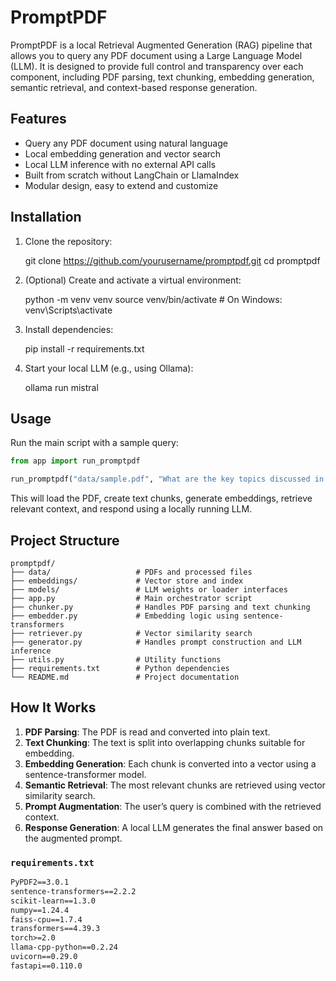 # PromptPDF

PromptPDF is a local Retrieval Augmented Generation (RAG) pipeline that allows you to query any PDF document using a Large Language Model (LLM). It is designed to provide full control and transparency over each component, including PDF parsing, text chunking, embedding generation, semantic retrieval, and context-based response generation.

## Features

- Query any PDF document using natural language
- Local embedding generation and vector search
- Local LLM inference with no external API calls
- Built from scratch without LangChain or LlamaIndex
- Modular design, easy to extend and customize

## Installation

1. Clone the repository:

   git clone https://github.com/yourusername/promptpdf.git
   cd promptpdf


2. (Optional) Create and activate a virtual environment:

   python -m venv venv
   source venv/bin/activate  # On Windows: venv\Scripts\activate

3. Install dependencies:

   pip install -r requirements.txt
   

4. Start your local LLM (e.g., using Ollama):

   ollama run mistral

## Usage

Run the main script with a sample query:

```python
from app import run_promptpdf

run_promptpdf("data/sample.pdf", "What are the key topics discussed in Chapter 3?")
```

This will load the PDF, create text chunks, generate embeddings, retrieve relevant context, and respond using a locally running LLM.

## Project Structure

```
promptpdf/
├── data/                   # PDFs and processed files
├── embeddings/             # Vector store and index
├── models/                 # LLM weights or loader interfaces
├── app.py                  # Main orchestrator script
├── chunker.py              # Handles PDF parsing and text chunking
├── embedder.py             # Embedding logic using sentence-transformers
├── retriever.py            # Vector similarity search
├── generator.py            # Handles prompt construction and LLM inference
├── utils.py                # Utility functions
├── requirements.txt        # Python dependencies
└── README.md               # Project documentation
```

## How It Works

1. **PDF Parsing**: The PDF is read and converted into plain text.
2. **Text Chunking**: The text is split into overlapping chunks suitable for embedding.
3. **Embedding Generation**: Each chunk is converted into a vector using a sentence-transformer model.
4. **Semantic Retrieval**: The most relevant chunks are retrieved using vector similarity search.
5. **Prompt Augmentation**: The user’s query is combined with the retrieved context.
6. **Response Generation**: A local LLM generates the final answer based on the augmented prompt.





### `requirements.txt`

```txt
PyPDF2==3.0.1
sentence-transformers==2.2.2
scikit-learn==1.3.0
numpy==1.24.4
faiss-cpu==1.7.4
transformers==4.39.3
torch>=2.0
llama-cpp-python==0.2.24
uvicorn==0.29.0
fastapi==0.110.0
````

